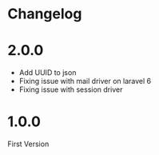 # Changelog

# 2.0.0

- Add UUID to json
- Fixing issue with mail driver on laravel 6
- Fixing issue with session driver

# 1.0.0

First Version
